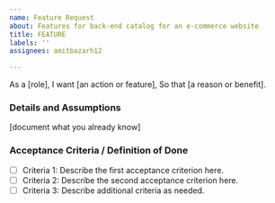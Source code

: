 ```yaml
---
name: Feature Request
about: Features for back-end catalog for an e-commerce website
title: FEATURE
labels: ''
assignees: amitbazarh12

---
```


As a [role],
I want [an action or feature],
So that [a reason or benefit].

### Details and Assumptions
[document what you already know]

### Acceptance Criteria / Definition of Done
- [ ] Criteria 1: Describe the first acceptance criterion here.
- [ ] Criteria 2: Describe the second acceptance criterion here.
- [ ] Criteria 3: Describe additional criteria as needed.
